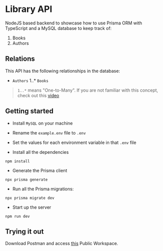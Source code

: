 # Library API

NodeJS based backend to showcase how to use Prisma ORM with TypeScript and a MySQL database to keep track of:

1. Books
2. Authors

## Relations

This API has the following relationships in the database:

- `Authors` 1..* `Books`

> `1..*` means "One-to-Many". If you are not familiar with this concept, check out this [video](https://www.youtube.com/watch?v=xsg9BDiwiJE)

## Getting started

- Install `MySQL` on your machine
- Rename the `example.env` file to `.env`
- Set the values for each environment variable in that `.env` file

- Install all the dependencies

```
npm install
```

- Generate the Prisma client

```
npx prisma generate
```

- Run all the Prisma migrations:

```
npx prisma migrate dev
```

- Start up the server

```
npm run dev
```

## Trying it out

Download Postman and access [this](https://www.postman.com/dark-sunset-399073/workspace/library-api) Public Workspace.